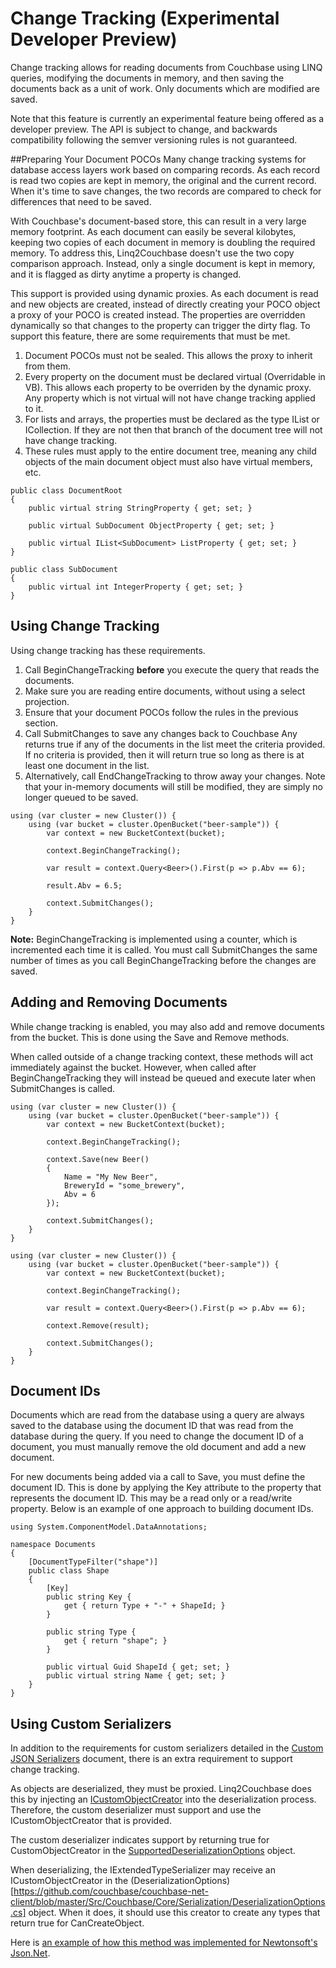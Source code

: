 Change Tracking (Experimental Developer Preview)
================================================
Change tracking allows for reading documents from Couchbase using LINQ queries, modifying the documents in memory, and then saving the documents back as a unit of work.  Only documents which are modified are saved.

Note that this feature is currently an experimental feature being offered as a developer preview.  The API is subject to change, and backwards compatibility following the semver versioning rules is not guaranteed.

##Preparing Your Document POCOs
Many change tracking systems for database access layers work based on comparing records.  As each record is read two copies are kept in memory, the original and the current record.  When it's time to save changes, the two records are compared to check for differences that need to be saved.

With Couchbase's document-based store, this can result in a very large memory footprint.  As each document can easily be several kilobytes, keeping two copies of each document in memory is doubling the required memory.  To address this, Linq2Couchbase doesn't use the two copy comparison approach.  Instead, only a single document is kept in memory, and it is flagged as dirty anytime a property is changed.

This support is provided using dynamic proxies.  As each document is read and new objects are created, instead of directly creating your POCO object a proxy of your POCO is created instead.  The properties are overridden dynamically so that changes to the property can trigger the dirty flag.  To support this feature, there are some requirements that must be met.

1. Document POCOs must not be sealed.  This allows the proxy to inherit from them.
2. Every property on the document must be declared virtual (Overridable in VB).  This allows each property to be overriden by the dynamic proxy.  Any property which is not virtual will not have change tracking applied to it.
3. For lists and arrays, the properties must be declared as the type IList<T> or ICollection<T>.  If they are not then that branch of the document tree will not have change tracking.
4. These rules must apply to the entire document tree, meaning any child objects of the main document object must also have virtual members, etc.

```
public class DocumentRoot
{
    public virtual string StringProperty { get; set; }

    public virtual SubDocument ObjectProperty { get; set; }

	public virtual IList<SubDocument> ListProperty { get; set; }
}

public class SubDocument
{
    public virtual int IntegerProperty { get; set; }
}
```

## Using Change Tracking
Using change tracking has these requirements.

1. Call BeginChangeTracking **before** you execute the query that reads the documents.
2. Make sure you are reading entire documents, without using a select projection.
3. Ensure that your document POCOs follow the rules in the previous section.
4. Call SubmitChanges to save any changes back to Couchbase
Any returns true if any of the documents in the list meet the criteria provided.  If no criteria is provided, then it will return true so long as there is at least one document in the list.
5. Alternatively, call EndChangeTracking to throw away your changes.  Note that your in-memory documents will still be modified, they are simply no longer queued to be saved.

```
using (var cluster = new Cluster()) {
	using (var bucket = cluster.OpenBucket("beer-sample")) {
		var context = new BucketContext(bucket);

		context.BeginChangeTracking();

		var result = context.Query<Beer>().First(p => p.Abv == 6);

		result.Abv = 6.5;

		context.SubmitChanges();
	}
}
```

**Note:** BeginChangeTracking is implemented using a counter, which is incremented each time it is called.  You must call SubmitChanges the same number of times as you call BeginChangeTracking before the changes are saved.

## Adding and Removing Documents
While change tracking is enabled, you may also add and remove documents from the bucket.  This is done using the Save and Remove methods.

When called outside of a change tracking context, these methods will act immediately against the bucket.  However, when called after BeginChangeTracking they will instead be queued and execute later when SubmitChanges is called.

```
using (var cluster = new Cluster()) {
	using (var bucket = cluster.OpenBucket("beer-sample")) {
		var context = new BucketContext(bucket);

		context.BeginChangeTracking();

		context.Save(new Beer()
		{
			Name = "My New Beer",
			BreweryId = "some_brewery",
			Abv = 6
		});

		context.SubmitChanges();
	}
}
```

```
using (var cluster = new Cluster()) {
	using (var bucket = cluster.OpenBucket("beer-sample")) {
		var context = new BucketContext(bucket);

		context.BeginChangeTracking();

		var result = context.Query<Beer>().First(p => p.Abv == 6);

		context.Remove(result);

		context.SubmitChanges();
	}
}
```

## Document IDs
Documents which are read from the database using a query are always saved to the database using the document ID that was read from the database during the query.  If you need to change the document ID of a document, you must manually remove the old document and add a new document.

For new documents being added via a call to Save, you must define the document ID.  This is done by applying the Key attribute to the property that represents the document ID.  This may be a read only or a read/write property.  Below is an example of one approach to building document IDs.

```
using System.ComponentModel.DataAnnotations;

namespace Documents
{
	[DocumentTypeFilter("shape")]
	public class Shape
	{
		[Key]
		public string Key {
			get { return Type + "-" + ShapeId; } 
		}

		public string Type {
			get { return "shape"; }
		}

		public virtual Guid ShapeId { get; set; }
		public virtual string Name { get; set; }
	}
}
```

## Using Custom Serializers
In addition to the requirements for custom serializers detailed in the [Custom JSON Serializers](custom-serializers.md) document, there is an extra requirement to support change tracking.

As objects are deserialized, they must be proxied.  Linq2Couchbase does this by injecting an [ICustomObjectCreator](https://github.com/couchbase/couchbase-net-client/blob/master/Src/Couchbase/Core/Serialization/ICustomObjectCreator.cs) into the deserialization process.  Therefore, the custom deserializer must support and use the ICustomObjectCreator that is provided.

The custom deserializer indicates support by returning true for CustomObjectCreator in the [SupportedDeserializationOptions](https://github.com/couchbase/couchbase-net-client/blob/master/Src/Couchbase/Core/Serialization/SupportedDeserializationOptions.cs) object.

When deserializing, the IExtendedTypeSerializer may receive an ICustomObjectCreator in the (DeserializationOptions)[https://github.com/couchbase/couchbase-net-client/blob/master/Src/Couchbase/Core/Serialization/DeserializationOptions.cs] object.  When it does, it should use this creator to create any types that return true for CanCreateObject.

Here is [an example of how this method was implemented for Newtonsoft's Json.Net](https://github.com/couchbase/couchbase-net-client/blob/03d7957226da6f7c3e05220a21e7ebeeb0519b93/Src/Couchbase/Core/Serialization/DefaultSerializer.cs#L216). 
